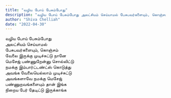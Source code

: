 ```yaml
---
title: "வழிய போய் பேசும்போது"
description: "வழிய போய் பேசும்போது அலட்சியம் செய்யாமல் பேசுபவர்களையும், கொஞ்சம் வேலை இருக்கு முடிச்சுட்டு நானே மெசேஜ் பண்ணுறேன்னு சொல்லிட்டு."
author: "Shiva Chelliah"
date: "2022-04-30"
---
```


வழிய போய் பேசும்போது  
அலட்சியம் செய்யாமல்  
பேசுபவர்களையும், கொஞ்சம்  
வேலை இருக்கு முடிச்சுட்டு நானே  
மெசேஜ் பண்ணுறேன்னு சொல்லிட்டு  
நமக்கு இம்பார்ட்டண்ட்ஸ் கொடுத்து  
அவங்க வேலையெல்லாம் முடிச்சுட்டு  
அவங்களாவே நமக்கு மெசேஜ்  
பண்ணுறவங்களையும் தான் இங்க  
நிறைய பேர் தேடிட்டு இருக்காங்க
